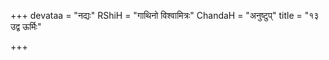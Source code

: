 +++
devataa = "नद्यः"
RShiH = "गाथिनो विश्वामित्रः"
ChandaH = "अनुष्टुप्"
title = "१३ उद्व ऊर्मिः"

+++
